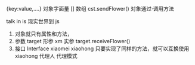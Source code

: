{key:value,....}  对象字面量
[]   数组
cst.sendFlower()  对象通过·调用方法

talk in is
现实世界到 js
1. 对象就只有属性和方法，
2. 参数 target 形参      xm   实参
target.receiveFlower()
3. 接口   Interface
xiaomei  xiaohong  只要实现了同样的方法，就可以互换使用
xiaohong   代理人   代理模式